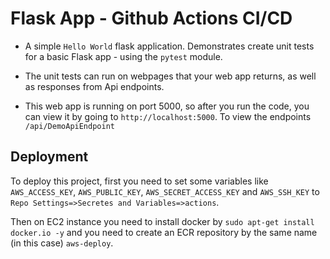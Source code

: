 
# Flask App - Github Actions CI/CD

- A simple `Hello World` flask application. Demonstrates create unit tests for a basic Flask app - using the `pytest` module. 

- The unit tests can run on webpages that your web app returns, as well as responses from Api endpoints. 
- This web app is running on port 5000, so after you run the code, you can view it by going to `http://localhost:5000`. To view the endpoints `/api/DemoApiEndpoint`
## Deployment

To deploy this project, first you need to set some variables like `AWS_ACCESS_KEY`, `AWS_PUBLIC_KEY`, `AWS_SECRET_ACCESS_KEY` and `AWS_SSH_KEY` to `Repo Settings=>Secretes and Variables=>actions`.

Then on EC2 instance you need to install docker by `sudo apt-get install docker.io -y` and you need to create an ECR repository by the same name (in this case) `aws-deploy`.
